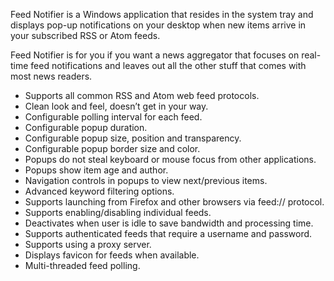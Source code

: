 Feed Notifier is a Windows application that resides in the system tray and 
displays pop-up notifications on your desktop when new items arrive in your 
subscribed RSS or Atom feeds.

Feed Notifier is for you if you want a news aggregator that focuses on 
real-time feed notifications and leaves out all the other stuff that comes 
with most news readers.

* Supports all common RSS and Atom web feed protocols.
* Clean look and feel, doesn’t get in your way.
* Configurable polling interval for each feed.
* Configurable popup duration.
* Configurable popup size, position and transparency.
* Configurable popup border size and color.
* Popups do not steal keyboard or mouse focus from other applications.
* Popups show item age and author.
* Navigation controls in popups to view next/previous items.
* Advanced keyword filtering options.
* Supports launching from Firefox and other browsers via feed:// protocol.
* Supports enabling/disabling individual feeds.
* Deactivates when user is idle to save bandwidth and processing time.
* Supports authenticated feeds that require a username and password.
* Supports using a proxy server.
* Displays favicon for feeds when available.
* Multi-threaded feed polling.
